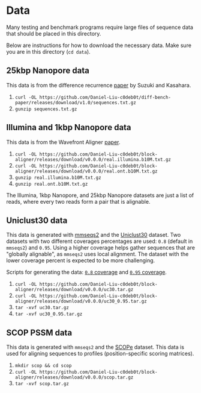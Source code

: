 # Data
Many testing and benchmark programs require large files of sequence data
that should be placed in this directory.

Below are instructions for how to download the necessary data. Make sure
you are in this directory (`cd data`).

## 25kbp Nanopore data
This data is from the difference recurrence [paper](https://bmcbioinformatics.biomedcentral.com/articles/10.1186/s12859-018-2014-8)
by Suzuki and Kasahara.

1. `curl -OL https://github.com/Daniel-Liu-c0deb0t/diff-bench-paper/releases/download/v1.0/sequences.txt.gz`
2. `gunzip sequences.txt.gz`

## Illumina and 1kbp Nanopore data
This data is from the Wavefront Aligner [paper](https://academic.oup.com/bioinformatics/article/37/4/456/5904262).

1. `curl -OL https://github.com/Daniel-Liu-c0deb0t/block-aligner/releases/download/v0.0.0/real.illumina.b10M.txt.gz`
2. `curl -OL https://github.com/Daniel-Liu-c0deb0t/block-aligner/releases/download/v0.0.0/real.ont.b10M.txt.gz`
3. `gunzip real.illumina.b10M.txt.gz`
4. `gunzip real.ont.b10M.txt.gz`

The Illumina, 1kbp Nanopore, and 25kbp Nanopore datasets are just a list of reads, where every two reads
form a pair that is alignable.

## Uniclust30 data
This data is generated with [mmseqs2](https://github.com/soedinglab/MMseqs2)
and the [Uniclust30](https://uniclust.mmseqs.com/) dataset.
Two datasets with two different coverages percentages are used: `0.8`
(default in `mmseqs2`) and `0.95`. Using a higher coverage helps gather
sequences that are "globally alignable", as `mmseqs2` uses local alignment.
The dataset with the lower coverage percent is expected to be more challenging.

Scripts for generating the data: [`0.8` coverage](uc30_pairwise_aln.sh)
and [`0.95` coverage](uc30_0.95_pairwise_aln.sh).

1. `curl -OL https://github.com/Daniel-Liu-c0deb0t/block-aligner/releases/download/v0.0.0/uc30.tar.gz`
2. `curl -OL https://github.com/Daniel-Liu-c0deb0t/block-aligner/releases/download/v0.0.0/uc30_0.95.tar.gz`
3. `tar -xvf uc30.tar.gz`
4. `tar -xvf uc30_0.95.tar.gz`

## SCOP PSSM data
This data is generated with `mmseqs2` and the [SCOPe](https://scop.berkeley.edu/astral/ver=2.08) dataset.
This data is used for aligning sequences to profiles (position-specific scoring matrices).

1. `mkdir scop && cd scop`
2. `curl -OL https://github.com/Daniel-Liu-c0deb0t/block-aligner/releases/download/v0.0.0/scop.tar.gz`
3. `tar -xvf scop.tar.gz`
